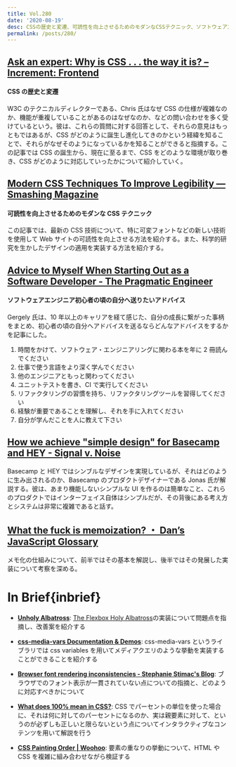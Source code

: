 ```yaml
---
title: Vol.280
date: '2020-08-19'
desc: CSSの歴史と変遷、可読性を向上させるためのモダンなCSSテクニック、ソフトウェアエンジニア初心者の頃の自分へ送りたいアドバイス、ほか計10リンク
permalink: /posts/280/
---
```


## [Ask an expert: Why is CSS . . . the way it is? – Increment: Frontend](https://increment.com/frontend/ask-an-expert-why-is-css-the-way-it-is/)

#### CSS の歴史と変遷

W3C のテクニカルディレクターである、Chris 氏はなぜ CSS の仕様が複雑なのか、機能が重複していることがあるのはなぜなのか、などの問い合わせを多く受けているという。彼は、これらの質問に対する回答として、それらの意見はもっともではあるが、CSS がどのように誕生し進化してきのかという経緯を知ることで、それらがなぜそのようになっているかを知ることができると指摘する。この記事では CSS の誕生から、現在に至るまで、CSS をどのような環境が取り巻き、CSS がどのように対応していったかについて紹介していく。

## [Modern CSS Techniques To Improve Legibility — Smashing Magazine](https://www.smashingmagazine.com/2020/07/css-techniques-legibility/)

#### 可読性を向上させるためのモダンな CSS テクニック

この記事では、最新の CSS 技術について、特に可変フォントなどの新しい技術を使用して Web サイトの可読性を向上させる方法を紹介する。また、科学的研究を生かしたデザインの適用を実装する方法を紹介する。

## [Advice to Myself When Starting Out as a Software Developer - The Pragmatic Engineer](https://blog.pragmaticengineer.com/advice-to-myself-when-starting-as-a-software-developer/)

#### ソフトウェアエンジニア初心者の頃の自分へ送りたいアドバイス

Gergely 氏は、10 年以上のキャリアを経て感じた、自分の成長に繋がった事柄をまとめ、初心者の頃の自分へアドバイスを送るならどんなアドバイスをするかを記事にした。

1. 時間をかけて、ソフトウェア・エンジニアリングに関わる本を年に 2 冊読んでください
1. 仕事で使う言語をより深く学んでください
1. 他のエンジニアともっと関わってください
1. ユニットテストを書き、CI で実行してください
1. リファクタリングの習慣を持ち、リファクタリングツールを習得してください
1. 経験が重要であることを理解し、それを手に入れてください
1. 自分が学んだことを人に教えて下さい

## [How we achieve "simple design" for Basecamp and HEY - Signal v. Noise](https://m.signalvnoise.com/how-we-achieve-simple-design-for-basecamp-and-hey/)

Basecamp と HEY ではシンブルなデザインを実現しているが、それはどのように生み出されるのか、Basecamp のプロダクトデザイナーである Jonas 氏が解説する。彼は、あまり機能しないシンプルな UI を作るのは簡単なこと、これらのプロダクトではインターフェイス自体はシンプルだが、その背後にある考え方とシステムは非常に複雑であると話す。

## [What the fuck is memoization? ・ Dan’s JavaScript Glossary](https://whatthefuck.is/memoization)

メモ化の仕組みについて、前半ではその基本を解説し、後半ではその発展した実装について考察を深める。

# In Brief{inbrief}

- **[Unholy Albatross](http://www.miragecraft.com/articles/unholy_albatross.html)**: [The Flexbox Holy Albatross](https://heydonworks.com/article/the-flexbox-holy-albatross/)の実装について問題点を指摘し、改善案を紹介する

- **[css-media-vars Documentation & Demos](https://propjockey.github.io/css-media-vars/)**: css-media-vars というライブラリでは css variables を用いてメディアクエリのような挙動を実装することができることを紹介する

- **[Browser font rendering inconsistencies - Stephanie Stimac's Blog](https://blog.stephaniestimac.com/posts/2020/06/browser-fonts/)**: ブラウザでのフォント表示が一貫されていない点についての指摘と、どのように対応すべきかについて

- **[What does 100% mean in CSS?](https://wattenberger.com/blog/css-percents)**: CSS でパーセントの単位を使った場合に、それは何に対してのパーセントになるのか、実は親要素に対して、というのが必ずしも正しいと限らないという点についてインタラクティブなコンテンツを用いて解説を行う

- **[CSS Painting Order | Woohoo](https://abandonedwig.info/blog/2020/07/03/css-painting-order.html)**: 要素の重なりの挙動について、HTML や CSS を複雑に組み合わせながら検証する
